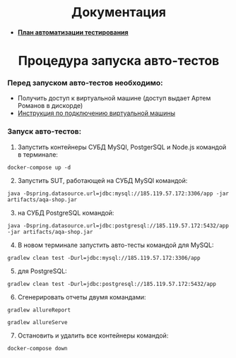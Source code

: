 <h1 align="center">Документация</h1>

* #### [План автоматизации тестирования](https://github.com/yanpilogova/diploma/blob/master/docs/plan.md)

<h1 align="center">Процедура запуска авто-тестов</h1>

### Перед запуском авто-тестов необходимо:  
* Получить доступ к виртуальной машине (доступ выдает Артем Романов в дискорде)   
* [Инструкция по подключению виртуальной машины](https://github.com/netology-code/aqa-homeworks/blob/master/docker/timeweb-instruction.md)  

### Запуск авто-тестов:
1. Запустить контейнеры СУБД MySQl, PostgerSQL и Node.js командой в терминале:
```
docker-compose up -d
```
2. Запустить SUT, работающей на СУБД MySQl командой:
```
java -Dspring.datasource.url=jdbc:mysql://185.119.57.172:3306/app -jar artifacts/aqa-shop.jar
```
3. на СУБД PostgreSQL командой:
```
java -Dspring.datasource.url=jdbc:postgresql://185.119.57.172:5432/app -jar artifacts/aqa-shop.jar
```

4. В новом терминале запустить авто-тесты командой для MySQL:
```
gradlew clean test -Durl=jdbc:mysql://185.119.57.172:3306/app
```

5. для PostgreSQL:
```
gradlew clean test -Durl=jdbc:postgresql://185.119.57.172:5432/app
```

6. Сгенерировать отчеты двумя командами:
```
gradlew allureReport
```
```
gradlew allureServe
```
7. Остановить и удалить все контейнеры командой:
```
docker-compose down 
```
